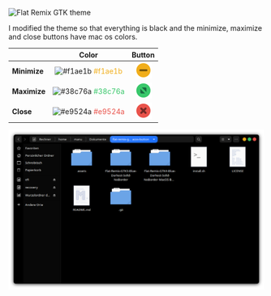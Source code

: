 ![Flat Remix GTK theme](assets/logo.svg)

I modified the theme so that everything is black and the minimize, maximize and close buttons have mac os colors.

|               | **Color**                                                                                              | **Button**                                           |
|:--------------|:-------------------------------------------------------------------------------------------------------:|:--------------------------------------------------:|
| **Minimize**  | ![#f1ae1b](https://via.placeholder.com/15/f1ae1b/000000?text=+) <font color="#f1ae1b"> #f1ae1b </font> | ![mini](assets/titlebutton-minimize-hover-darkest@2.png)  |
| **Maximize**  | ![#38c76a](https://via.placeholder.com/15/38c76a/000000?text=+) <font color="#38c76a"> #38c76a </font> | ![maxi](assets/titlebutton-maximize-active-darkest@2.png) |
| **Close**     | ![#e9524a](https://via.placeholder.com/15/e9524a/000000?text=+) <font color="#e9524a"> #e9524a </font> | ![close](assets/titlebutton-close-hover-darkest@2.png)     |

![theme preview](assets/preview.png)
